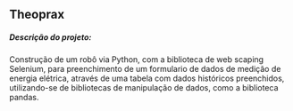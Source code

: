 ## Theoprax

##### Descrição do projeto:

Construção de um robô via Python, com a biblioteca de web scaping Selenium, para preenchimento de um formulario de dados de medição de energia elétrica, 
através de uma tabela com dados históricos preenchidos, utilizando-se de bibliotecas de manipulação de dados, como a biblioteca pandas.
